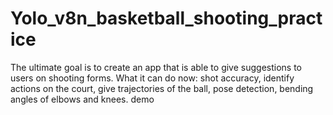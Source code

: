 # Yolo_v8n_basketball_shooting_practice
The  ultimate goal is to create an app that is able to give suggestions to users on shooting forms. What it can do now: shot accuracy, identify actions on the court, give trajectories of the ball, pose detection, bending angles of elbows and knees.
demo
<vid width="855" alt="video" src="https://github.com/user-attachments/assets/40bbde00-fd63-47f5-b537-73c2552c4bca" />
